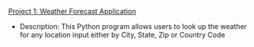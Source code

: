 [Project 1: Weather Forecast Application](https://github.com/Ait0shi/Weather_Forecast_Application)
- Description: This Python program allows users to look up the weather for any location input either by City, State, Zip or Country Code
